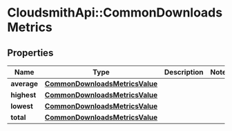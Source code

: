 # CloudsmithApi::CommonDownloadsMetrics

## Properties
Name | Type | Description | Notes
------------ | ------------- | ------------- | -------------
**average** | [**CommonDownloadsMetricsValue**](CommonDownloadsMetricsValue.md) |  | 
**highest** | [**CommonDownloadsMetricsValue**](CommonDownloadsMetricsValue.md) |  | 
**lowest** | [**CommonDownloadsMetricsValue**](CommonDownloadsMetricsValue.md) |  | 
**total** | [**CommonDownloadsMetricsValue**](CommonDownloadsMetricsValue.md) |  | 


